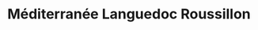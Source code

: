 ---
ref: sol-121-0042
title: "Méditerranée Languedoc Roussillon"
author_name: ["Edward P. Lancaster"]
publisher: ["Ministère des Travaux Publics, des Transports et du Tourisme"]
year: "unknown date"
origin: ["France"]
formats: ["brochure, map"]
disciplines: ["graphic-design"]
tags: ["Expo 58"]
layout: artifact
status: ["scan"]
published: false
int_published: false
image_count:
date_added: 2023-06-16
batch: 58/france/1
---